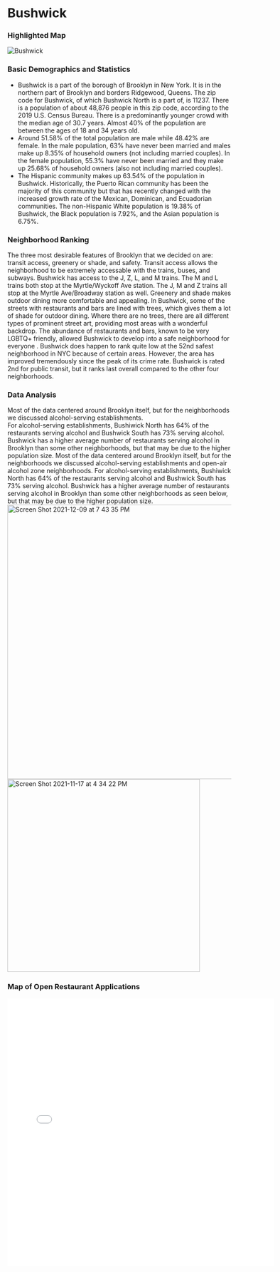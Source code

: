 # Bushwick 
### Highlighted Map

![Bushwick](https://user-images.githubusercontent.com/92804326/142280834-1b560b92-9f52-4a45-a8ff-b9e505f1484f.png)

### Basic Demographics and Statistics

* Bushwick is a part of the borough of Brooklyn in New York. It is in the northern part of Brooklyn and borders Ridgewood, Queens. The zip code for Bushwick, of which Bushwick North is a part of, is 11237. There is a population of about 48,876 people in this zip code, according to the 2019 U.S. Census Bureau. There is a predominantly younger crowd with the median age of 30.7 years. Almost 40% of the population are between the ages of 18 and 34 years old.
* Around 51.58% of the total population are male while 48.42% are female. In the male population, 63% have never been married and males make up 8.35% of household owners (not including married couples). In the female population, 55.3% have never been married and they make up 25.68% of household owners (also not including married couples).
* The Hispanic community makes up 63.54% of the population in Bushwick. Historically, the Puerto Rican community has been the majority of this community but that has recently changed with the increased growth rate of the Mexican, Dominican, and Ecuadorian communities. The non-Hispanic White population is 19.38% of Bushwick, the Black population is 7.92%, and the Asian population is 6.75%. 

### Neighborhood Ranking

The three most desirable features of Brooklyn that we decided on are: transit access, greenery or shade, and safety. Transit access allows the neighborhood to be extremely accessable with the trains, buses, and subways. Bushwick has access to the J, Z, L, and M trains. The M and L trains both stop at the Myrtle/Wyckoff Ave station. The J, M and Z trains all stop at the Myrtle Ave/Broadway station as well. Greenery and shade makes outdoor dining more comfortable and appealing. In Bushwick, some of the streets with restaurants and bars are lined with trees, which gives them a lot of shade for outdoor dining. Where there are no trees, there are all different types of prominent street art, providing most areas with a wonderful backdrop. The abundance of restaurants and bars, known to be very LGBTQ+ friendly,  allowed Bushwick to develop into a safe neighborhood for everyone . Bushwick does happen to rank quite low at the 52nd safest neighborhood in NYC because of certain areas. However, the area has improved tremendously since the peak of its crime rate. Bushwick is rated 2nd for public transit, but it ranks last overall compared to the other four neighborhoods.

### Data Analysis

Most of the data centered around Brooklyn itself, but for the neighborhoods we discussed alcohol-serving establishments. \
For alcohol-serving establishments, Bushiwick North has 64% of the restaurants serving alcohol and Bushwick South has 73% serving alcohol. Bushwick has a higher average number of restaurants serving alcohol in Brooklyn than some other neighborhoods, but that may be due to the higher population size.
Most of the data centered around Brooklyn itself, but for the neighborhoods we discussed alcohol-serving establishments and open-air alcohol zone neighborhoods. For alcohol-serving establishments, Bushiwick North has 64% of the restaurants serving alcohol and Bushwick South has 73% serving alcohol. Bushwick has a higher average number of restaurants serving alcohol in Brooklyn than some other neighborhoods as seen below, but that may be due to the higher population size.
<img width="616" alt="Screen Shot 2021-12-09 at 7 43 35 PM" src="https://user-images.githubusercontent.com/92804326/145498058-352a5a05-7b33-42dc-8fdb-18d2e9cf3e8d.png">
<img width="433" alt="Screen Shot 2021-11-17 at 4 34 22 PM" src="https://user-images.githubusercontent.com/92804326/142286019-381be955-842b-40e8-a392-8adfbbf7ca8d.png">

### Map of Open Restaurant Applications

<dl>
  <iframe
        width="600"
        height="600"
        src="BushwickRestaurantMap.html"
        frameborder="0"
        marginheight="0"
        allowfullscreen>
  </iframe>
</dl>
        
        
